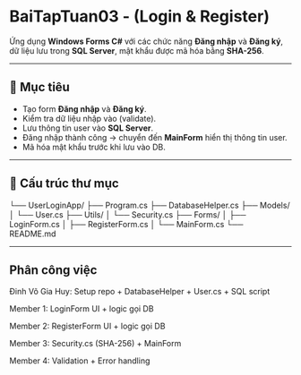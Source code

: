 # BaiTapTuan03 - (Login & Register)

Ứng dụng **Windows Forms C#** với các chức năng **Đăng nhập** và **Đăng ký**, dữ liệu lưu trong **SQL Server**, mật khẩu được mã hóa bằng **SHA-256**.

---

## 🎯 Mục tiêu
- Tạo form **Đăng nhập** và **Đăng ký**.
- Kiểm tra dữ liệu nhập vào (validate).
- Lưu thông tin user vào **SQL Server**.
- Đăng nhập thành công → chuyển đến **MainForm** hiển thị thông tin user.
- Mã hóa mật khẩu trước khi lưu vào DB.

---

## 📂 Cấu trúc thư mục
└── UserLoginApp/
├── Program.cs
├── DatabaseHelper.cs
├── Models/
│ └── User.cs
├── Utils/
│ └── Security.cs
├── Forms/
│ ├── LoginForm.cs
│ ├── RegisterForm.cs
│ └── MainForm.cs
└── README.md

---

## Phân công việc
Đinh Võ Gia Huy: Setup repo + DatabaseHelper + User.cs + SQL script

Member 1: LoginForm UI + logic gọi DB

Member 2: RegisterForm UI + logic gọi DB

Member 3: Security.cs (SHA-256) + MainForm

Member 4: Validation + Error handling
